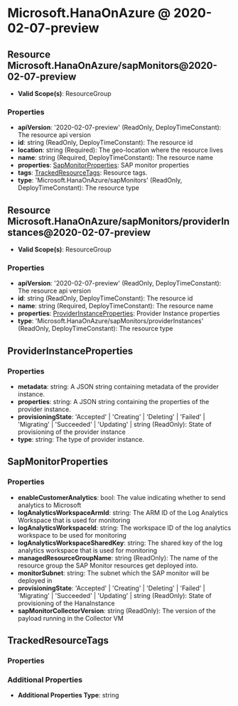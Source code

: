# Microsoft.HanaOnAzure @ 2020-02-07-preview

## Resource Microsoft.HanaOnAzure/sapMonitors@2020-02-07-preview
* **Valid Scope(s)**: ResourceGroup
### Properties
* **apiVersion**: '2020-02-07-preview' (ReadOnly, DeployTimeConstant): The resource api version
* **id**: string (ReadOnly, DeployTimeConstant): The resource id
* **location**: string (Required): The geo-location where the resource lives
* **name**: string (Required, DeployTimeConstant): The resource name
* **properties**: [SapMonitorProperties](#sapmonitorproperties): SAP monitor properties
* **tags**: [TrackedResourceTags](#trackedresourcetags): Resource tags.
* **type**: 'Microsoft.HanaOnAzure/sapMonitors' (ReadOnly, DeployTimeConstant): The resource type

## Resource Microsoft.HanaOnAzure/sapMonitors/providerInstances@2020-02-07-preview
* **Valid Scope(s)**: ResourceGroup
### Properties
* **apiVersion**: '2020-02-07-preview' (ReadOnly, DeployTimeConstant): The resource api version
* **id**: string (ReadOnly, DeployTimeConstant): The resource id
* **name**: string (Required, DeployTimeConstant): The resource name
* **properties**: [ProviderInstanceProperties](#providerinstanceproperties): Provider Instance properties
* **type**: 'Microsoft.HanaOnAzure/sapMonitors/providerInstances' (ReadOnly, DeployTimeConstant): The resource type

## ProviderInstanceProperties
### Properties
* **metadata**: string: A JSON string containing metadata of the provider instance.
* **properties**: string: A JSON string containing the properties of the provider instance.
* **provisioningState**: 'Accepted' | 'Creating' | 'Deleting' | 'Failed' | 'Migrating' | 'Succeeded' | 'Updating' | string (ReadOnly): State of provisioning of the provider instance
* **type**: string: The type of provider instance.

## SapMonitorProperties
### Properties
* **enableCustomerAnalytics**: bool: The value indicating whether to send analytics to Microsoft
* **logAnalyticsWorkspaceArmId**: string: The ARM ID of the Log Analytics Workspace that is used for monitoring
* **logAnalyticsWorkspaceId**: string: The workspace ID of the log analytics workspace to be used for monitoring
* **logAnalyticsWorkspaceSharedKey**: string: The shared key of the log analytics workspace that is used for monitoring
* **managedResourceGroupName**: string (ReadOnly): The name of the resource group the SAP Monitor resources get deployed into.
* **monitorSubnet**: string: The subnet which the SAP monitor will be deployed in
* **provisioningState**: 'Accepted' | 'Creating' | 'Deleting' | 'Failed' | 'Migrating' | 'Succeeded' | 'Updating' | string (ReadOnly): State of provisioning of the HanaInstance
* **sapMonitorCollectorVersion**: string (ReadOnly): The version of the payload running in the Collector VM

## TrackedResourceTags
### Properties
### Additional Properties
* **Additional Properties Type**: string


